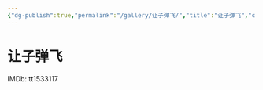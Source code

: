 ```yaml
---
{"dg-publish":true,"permalink":"/gallery/让子弹飞/","title":"让子弹飞","created":"2025-06-16T14:31:18.508+08:00"}
---
```



# 让子弹飞

IMDb: tt1533117
